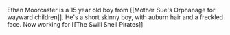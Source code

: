 Ethan Moorcaster is a 15 year old boy from [[Mother Sue's Orphanage for wayward children]]. He's a short skinny boy, with auburn hair and a freckled face. Now working for [[The Swill Shell Pirates]]